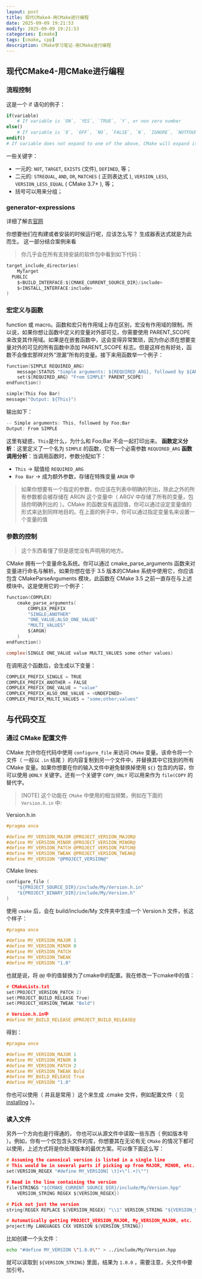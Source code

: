 ```yaml
---
layout: post
title: 现代CMake4-用CMake进行编程
date: 2025-09-09 19:21:53
modify: 2025-09-09 19:21:53
categories: [cmake]
tags: [cmake, cpp]
description: CMake学习笔记-用CMake进行编程
---
```



## 现代CMake4-用CMake进行编程

### 流程控制

这是一个 if 语句的例子：

```cmake
if(variable)
    # If variable is `ON`, `YES`, `TRUE`, `Y`, or non zero number
else()
    # If variable is `0`, `OFF`, `NO`, `FALSE`, `N`, `IGNORE`, `NOTFOUND`, `""`, or ends in `-NOTFOUND`
endif()
# If variable does not expand to one of the above, CMake will expand it then try again
```

一些关键字：

- 一元的: `NOT`, `TARGET`, `EXISTS` (文件), `DEFINED`, 等；
- 二元的: `STREQUAL`, `AND`, `OR`, `MATCHES` ( 正则表达式 ), `VERSION_LESS`, `VERSION_LESS_EQUAL` ( CMake 3.7+ ), 等；
- 括号可以用来分组；

### generator-expressions

详细了解去[官网](https://cmake.org/cmake/help/latest/manual/cmake-generator-expressions.7.html)

你想要他们在构建或者安装的时候运行呢，应该怎么写？ 生成器表达式就是为此而生。
这一部分结合案例来看
> 你几乎会在所有支持安装的软件包中看到如下代码：

  ```c
  target_include_directories(
      MyTarget
    PUBLIC
      $<BUILD_INTERFACE:${CMAKE_CURRENT_SOURCE_DIR}/include>
      $<INSTALL_INTERFACE:include>
  )
  ```

### 宏定义与函数

function 或 macro。函数和宏只有作用域上存在区别，宏没有作用域的限制。所以说，如果你想让函数中定义的变量对外部可见，你需要使用 PARENT_SCOPE 来改变其作用域。如果是在嵌套函数中，这会变得异常繁琐，因为你必须在想要变量对外的可见的所有函数中添加 PARENT_SCOPE 标志。但是这样也有好处，函数不会像宏那样对外“泄漏”所有的变量。接下来用函数举一个例子：

```c
function(SIMPLE REQUIRED_ARG)
    message(STATUS "Simple arguments: ${REQUIRED_ARG}, followed by ${ARGN}")
    set(${REQUIRED_ARG} "From SIMPLE" PARENT_SCOPE)
endfunction()

simple(This Foo Bar)
message("Output: ${This}")
```

输出如下：

```c
-- Simple arguments: This, followed by Foo;Bar
Output: From SIMPLE
```

这里有疑惑，`This`是什么，为什么和 Foo;Bar 不会一起打印出来。
**函数定义分析**：这里定义了一个名为 `SIMPLE` 的函数，它有一个必需参数 `REQUIRED_ARG`
**函数调用分析**：当调用函数时，参数分配如下：

- `This` → 赋值给 `REQUIRED_ARG`
- `Foo Bar` → 成为额外参数，存储在特殊变量 `ARGN` 中

> 如果你想要有一个指定的参数，你应该在列表中明确的列出，除此之外的所有参数都会被存储在 ARGN 这个变量中（ ARGV 中存储了所有的变量，包括你明确列出的 ）。CMake 的函数没有返回值，你可以通过设定变量值的形式来达到同样地目的。在上面的例子中，你可以通过指定变量名来设置一个变量的值

### 参数的控制

> 这个东西看懂了但是感觉没有声明用的地方。

CMake 拥有一个变量命名系统。你可以通过 cmake_parse_arguments 函数来对变量进行命名与解析。如果你想在低于 3.5 版本的CMake 系统中使用它，你应该包含 CMakeParseArguments 模块，此函数在 CMake 3.5 之前一直存在与上述模块中。这是使用它的一个例子：

```c
function(COMPLEX)
    cmake_parse_arguments(
        COMPLEX_PREFIX
        "SINGLE;ANOTHER"
        "ONE_VALUE;ALSO_ONE_VALUE"
        "MULTI_VALUES"
        ${ARGN}
    )
endfunction()

complex(SINGLE ONE_VALUE value MULTI_VALUES some other values)
```

在调用这个函数后，会生成以下变量：

```c
COMPLEX_PREFIX_SINGLE = TRUE
COMPLEX_PREFIX_ANOTHER = FALSE
COMPLEX_PREFIX_ONE_VALUE = "value"
COMPLEX_PREFIX_ALSO_ONE_VALUE = <UNDEFINED>
COMPLEX_PREFIX_MULTI_VALUES = "some;other;values"
```

## 与代码交互

### 通过 CMake 配置文件

CMake 允许你在代码中使用 `configure_file` 来访问 `CMake` 变量。该命令将一个文件（ 一般以 `.in` 结尾 ）的内容复制到另一个文件中，并替换其中它找到的所有 CMake 变量。如果你想要在你的输入文件中避免替换掉使用 `${}` 包含的内容，你可以使用 `@ONLY` 关键字。还有一个关键字 `COPY_ONLY` 可以用来作为 `file(COPY` 的替代字。

> [NOTE] 这个功能在 `CMake` 中使用的相当频繁，例如在下面的 `Version.h.in` 中:

Version.h.in

```c
#pragma once

#define MY_VERSION_MAJOR @PROJECT_VERSION_MAJOR@
#define MY_VERSION_MINOR @PROJECT_VERSION_MINOR@
#define MY_VERSION_PATCH @PROJECT_VERSION_PATCH@
#define MY_VERSION_TWEAK @PROJECT_VERSION_TWEAK@
#define MY_VERSION "@PROJECT_VERSION@"
```

CMake lines:

```c
configure_file (
    "${PROJECT_SOURCE_DIR}/include/My/Version.h.in"
    "${PROJECT_BINARY_DIR}/include/My/Version.h"
)
```

使用 `cmake` 后，会在 build/include/My 文件夹中生成一个 Version.h 文件，长这个样子：

```c
#pragma once

#define MY_VERSION_MAJOR 1
#define MY_VERSION_MINOR 0
#define MY_VERSION_PATCH 
#define MY_VERSION_TWEAK 
#define MY_VERSION "1.0"
```

也就是说，将 `@@` 中的值替换为了cmake中的配置。我在修改一下cmake中的值：

```c
# CMakeLists.txt
set(PROJECT_VERSION_PATCH 2)
set(PROJECT_BUILD_RELEASE True)
set(PROJECT_VERSION_TWEAK "Bold")

# Version.h.in中
#define MY_BUILD_RELEASE @PROJECT_BUILD_RELEASE@
```

得到：

```c
#pragma once

#define MY_VERSION_MAJOR 1
#define MY_VERSION_MINOR 0
#define MY_VERSION_PATCH 2
#define MY_VERSION_TWEAK Bold
#define MY_BUILD_RELEASE True
#define MY_VERSION "1.0"
```

你也可以使用（ 并且是常用 ）这个来生成 .cmake 文件，例如配置文件（ 见 [installing](https://cliutils.gitlab.io/modern-cmake/chapters/install/installing.html) ）。

### 读入文件

另外一个方向也是行得通的， 你也可以从源文件中读取一些东西（ 例如版本号 ）。例如，你有一个仅包含头文件的库，你想要其在无论有无 `CMake` 的情况下都可以使用，上述方式将是你处理版本的最优方案。可以像下面这么写：

```c
# Assuming the canonical version is listed in a single line
# This would be in several parts if picking up from MAJOR, MINOR, etc.
set(VERSION_REGEX "#define MY_VERSION[ \t]+\"(.+)\"")

# Read in the line containing the version
file(STRINGS "${CMAKE_CURRENT_SOURCE_DIR}/include/My/Version.hpp"
    VERSION_STRING REGEX ${VERSION_REGEX})

# Pick out just the version
string(REGEX REPLACE ${VERSION_REGEX} "\\1" VERSION_STRING "${VERSION_STRING}")

# Automatically getting PROJECT_VERSION_MAJOR, My_VERSION_MAJOR, etc.
project(My LANGUAGES CXX VERSION ${VERSION_STRING})
```

比如创建一个头文件：

```bash
echo "#define MY_VERSION \"1.0.0\"" > ../include/My/Version.hpp
```

就可以读取到 `${VERSION_STRING}` 里面，结果为 `1.0.0` ，需要注意，头文件中要加引号。

